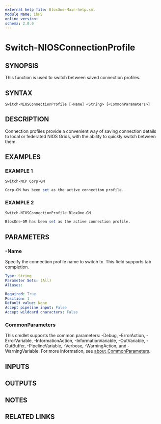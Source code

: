 ```yaml
---
external help file: BloxOne-Main-help.xml
Module Name: ibPS
online version:
schema: 2.0.0
---
```


# Switch-NIOSConnectionProfile

## SYNOPSIS
This function is used to switch between saved connection profiles.

## SYNTAX

```
Switch-NIOSConnectionProfile [-Name] <String> [<CommonParameters>]
```

## DESCRIPTION
Connection profiles provide a convenient way of saving connection details to local or federated NIOS Grids, with the ability to quickly switch between them.

## EXAMPLES

### EXAMPLE 1
```powershell
Switch-NCP Corp-GM

Corp-GM has been set as the active connection profile.
```

### EXAMPLE 2
```powershell
Switch-NIOSConnectionProfile BloxOne-GM

BloxOne-GM has been set as the active connection profile.
```

## PARAMETERS

### -Name
Specify the connection profile name to switch to.
This field supports tab completion.

```yaml
Type: String
Parameter Sets: (All)
Aliases:

Required: True
Position: 1
Default value: None
Accept pipeline input: False
Accept wildcard characters: False
```

### CommonParameters
This cmdlet supports the common parameters: -Debug, -ErrorAction, -ErrorVariable, -InformationAction, -InformationVariable, -OutVariable, -OutBuffer, -PipelineVariable, -Verbose, -WarningAction, and -WarningVariable. For more information, see [about_CommonParameters](http://go.microsoft.com/fwlink/?LinkID=113216).

## INPUTS

## OUTPUTS

## NOTES

## RELATED LINKS

